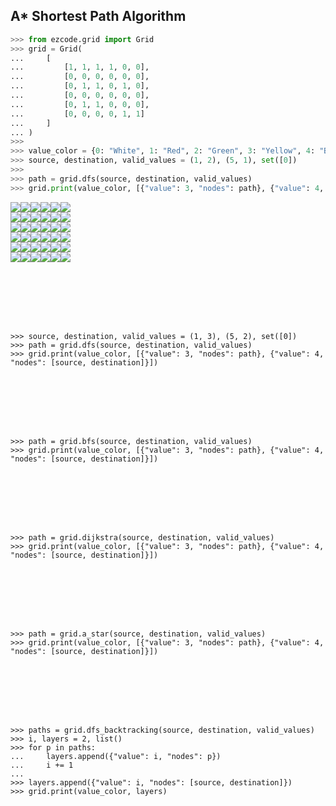 ## A* Shortest Path Algorithm
```python
>>> from ezcode.grid import Grid
>>> grid = Grid(
...     [
...         [1, 1, 1, 1, 0, 0],
...         [0, 0, 0, 0, 0, 0],
...         [0, 1, 1, 0, 1, 0],
...         [0, 0, 0, 0, 0, 0],
...         [0, 1, 1, 0, 0, 0],
...         [0, 0, 0, 0, 1, 1]
...     ]
... )
>>> 
>>> value_color = {0: "White", 1: "Red", 2: "Green", 3: "Yellow", 4: "Blue"}
>>> source, destination, valid_values = (1, 2), (5, 1), set([0])
>>> 
>>> path = grid.dfs(source, destination, valid_values)
>>> grid.print(value_color, [{"value": 3, "nodes": path}, {"value": 4, "nodes": [source, destination]}])
```
![](https://via.placeholder.com/15/f03c15/f03c15.png)![](https://via.placeholder.com/15/f03c15/f03c15.png)![](https://via.placeholder.com/15/f03c15/f03c15.png)![](https://via.placeholder.com/15/f03c15/f03c15.png)![](https://via.placeholder.com/15/ffffff/ffffff.png)![](https://via.placeholder.com/15/ffffff/ffffff.png)<br>
![](https://via.placeholder.com/15/ffffff/ffffff.png)![](https://via.placeholder.com/15/ffffff/ffffff.png)![](https://via.placeholder.com/15/0000FF/0000FF.png)![](https://via.placeholder.com/15/FFEA00/FFEA00.png)![](https://via.placeholder.com/15/FFEA00/FFEA00.png)![](https://via.placeholder.com/15/FFEA00/FFEA00.png)<br>
![](https://via.placeholder.com/15/ffffff/ffffff.png)![](https://via.placeholder.com/15/f03c15/f03c15.png)![](https://via.placeholder.com/15/f03c15/f03c15.png)![](https://via.placeholder.com/15/ffffff/ffffff.png)![](https://via.placeholder.com/15/f03c15/f03c15.png)![](https://via.placeholder.com/15/FFEA00/FFEA00.png)<br>
![](https://via.placeholder.com/15/FFEA00/FFEA00.png)![](https://via.placeholder.com/15/FFEA00/FFEA00.png)![](https://via.placeholder.com/15/FFEA00/FFEA00.png)![](https://via.placeholder.com/15/FFEA00/FFEA00.png)![](https://via.placeholder.com/15/FFEA00/FFEA00.png)![](https://via.placeholder.com/15/FFEA00/FFEA00.png)<br>
![](https://via.placeholder.com/15/FFEA00/FFEA00.png)![](https://via.placeholder.com/15/f03c15/f03c15.png)![](https://via.placeholder.com/15/f03c15/f03c15.png)![](https://via.placeholder.com/15/ffffff/ffffff.png)![](https://via.placeholder.com/15/ffffff/ffffff.png)![](https://via.placeholder.com/15/ffffff/ffffff.png)<br>
![](https://via.placeholder.com/15/FFEA00/FFEA00.png)![](https://via.placeholder.com/15/0000FF/0000FF.png)![](https://via.placeholder.com/15/ffffff/ffffff.png)![](https://via.placeholder.com/15/ffffff/ffffff.png)![](https://via.placeholder.com/15/f03c15/f03c15.png)![](https://via.placeholder.com/15/f03c15/f03c15.png)<br>

```
              
              
              
              
              
              

>>> source, destination, valid_values = (1, 3), (5, 2), set([0])
>>> path = grid.dfs(source, destination, valid_values)
>>> grid.print(value_color, [{"value": 3, "nodes": path}, {"value": 4, "nodes": [source, destination]}])
              
              
              
              
              
              
              

>>> path = grid.bfs(source, destination, valid_values)
>>> grid.print(value_color, [{"value": 3, "nodes": path}, {"value": 4, "nodes": [source, destination]}])
              
              
              
              
              
              
              

>>> path = grid.dijkstra(source, destination, valid_values)
>>> grid.print(value_color, [{"value": 3, "nodes": path}, {"value": 4, "nodes": [source, destination]}])
              
              
              
              
              
              
              

>>> path = grid.a_star(source, destination, valid_values)
>>> grid.print(value_color, [{"value": 3, "nodes": path}, {"value": 4, "nodes": [source, destination]}])
              
              
              
              
              
              
              

>>> paths = grid.dfs_backtracking(source, destination, valid_values)
>>> i, layers = 2, list()
>>> for p in paths:
...     layers.append({"value": i, "nodes": p})
...     i += 1
... 
>>> layers.append({"value": i, "nodes": [source, destination]})
>>> grid.print(value_color, layers)
              
              
              
              
              
              
              
```
